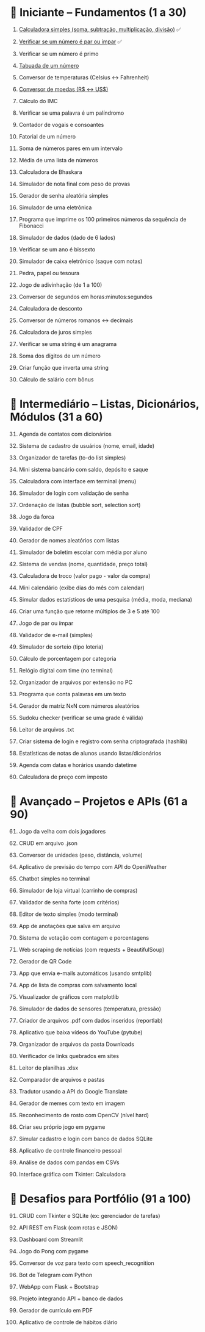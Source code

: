 # 🔰 Iniciante – Fundamentos (1 a 30)

1. [Calculadora simples (soma, subtração, multiplicação, divisão)](https://github.com/ei-Gih/Calculadora_simples_py) ✅

2. [Verificar se um número é par ou ímpar](https://github.com/ei-Gih/Par_ou_impar) ✅

3. Verificar se um número é primo

4. [Tabuada de um número](https://github.com/ei-Gih/Tabuada)

5. Conversor de temperaturas (Celsius ↔ Fahrenheit)

6. [Conversor de moedas (R$ ↔ US$)](https://github.com/ei-Gih/Conversor_de_Moedas)

7. Cálculo do IMC

8. Verificar se uma palavra é um palíndromo

9. Contador de vogais e consoantes

10. Fatorial de um número

11. Soma de números pares em um intervalo

12. Média de uma lista de números

13. Calculadora de Bhaskara

14. Simulador de nota final com peso de provas

15. Gerador de senha aleatória simples

16. Simulador de urna eletrônica

17. Programa que imprime os 100 primeiros números da sequência de Fibonacci

18. Simulador de dados (dado de 6 lados)

19. Verificar se um ano é bissexto

20. Simulador de caixa eletrônico (saque com notas)

21. Pedra, papel ou tesoura

22. Jogo de adivinhação (de 1 a 100)

23. Conversor de segundos em horas:minutos:segundos

24. Calculadora de desconto

25. Conversor de números romanos ↔ decimais

26. Calculadora de juros simples

27. Verificar se uma string é um anagrama

28. Soma dos dígitos de um número

29. Criar função que inverta uma string

30. Cálculo de salário com bônus

# 🧠 Intermediário – Listas, Dicionários, Módulos (31 a 60)

31. Agenda de contatos com dicionários

32. Sistema de cadastro de usuários (nome, email, idade)

33. Organizador de tarefas (to-do list simples)

34. Mini sistema bancário com saldo, depósito e saque

35. Calculadora com interface em terminal (menu)

36. Simulador de login com validação de senha

37. Ordenação de listas (bubble sort, selection sort)

38. Jogo da forca

39. Validador de CPF

40. Gerador de nomes aleatórios com listas

41. Simulador de boletim escolar com média por aluno

42. Sistema de vendas (nome, quantidade, preço total)

43. Calculadora de troco (valor pago - valor da compra)

44. Mini calendário (exibe dias do mês com calendar)

45. Simular dados estatísticos de uma pesquisa (média, moda, mediana)

46. Criar uma função que retorne múltiplos de 3 e 5 até 100

47. Jogo de par ou ímpar

48. Validador de e-mail (simples)

49. Simulador de sorteio (tipo loteria)

50. Cálculo de porcentagem por categoria

51. Relógio digital com time (no terminal)

52. Organizador de arquivos por extensão no PC

53. Programa que conta palavras em um texto

54. Gerador de matriz NxN com números aleatórios

55. Sudoku checker (verificar se uma grade é válida)

56. Leitor de arquivos .txt

57. Criar sistema de login e registro com senha criptografada (hashlib)

58. Estatísticas de notas de alunos usando listas/dicionários

59. Agenda com datas e horários usando datetime

60. Calculadora de preço com imposto

# 🚀 Avançado – Projetos e APIs (61 a 90)

61. Jogo da velha com dois jogadores

62. CRUD em arquivo .json

63. Conversor de unidades (peso, distância, volume)

64. Aplicativo de previsão do tempo com API do OpenWeather

65. Chatbot simples no terminal

66. Simulador de loja virtual (carrinho de compras)

67. Validador de senha forte (com critérios)

68. Editor de texto simples (modo terminal)

69. App de anotações que salva em arquivo

70. Sistema de votação com contagem e porcentagens

71. Web scraping de notícias (com requests + BeautifulSoup)

72. Gerador de QR Code

73. App que envia e-mails automáticos (usando smtplib)

74. App de lista de compras com salvamento local

75. Visualizador de gráficos com matplotlib

76. Simulador de dados de sensores (temperatura, pressão)

77. Criador de arquivos .pdf com dados inseridos (reportlab)

78. Aplicativo que baixa vídeos do YouTube (pytube)

79. Organizador de arquivos da pasta Downloads

80. Verificador de links quebrados em sites

81. Leitor de planilhas .xlsx

82. Comparador de arquivos e pastas

83. Tradutor usando a API do Google Translate

84. Gerador de memes com texto em imagem

85. Reconhecimento de rosto com OpenCV (nível hard)

86. Criar seu próprio jogo em pygame

87. Simular cadastro e login com banco de dados SQLite

88. Aplicativo de controle financeiro pessoal

89. Análise de dados com pandas em CSVs

90. Interface gráfica com Tkinter: Calculadora

# 🧩 Desafios para Portfólio (91 a 100)

91. CRUD com Tkinter e SQLite (ex: gerenciador de tarefas)

92. API REST em Flask (com rotas e JSON)

93. Dashboard com Streamlit

94. Jogo do Pong com pygame

95. Conversor de voz para texto com speech_recognition

96. Bot de Telegram com Python

97. WebApp com Flask + Bootstrap

98. Projeto integrando API + banco de dados

99. Gerador de currículo em PDF

100.  Aplicativo de controle de hábitos diário
